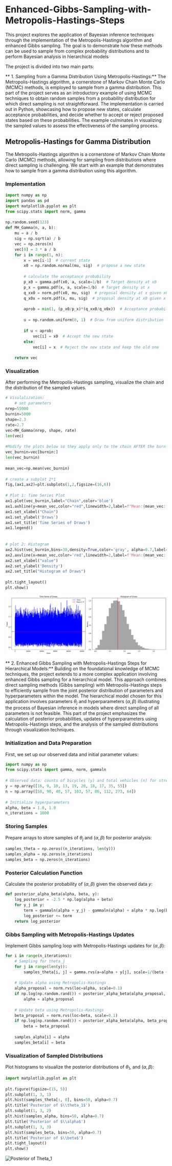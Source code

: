 # Enhanced-Gibbs-Sampling-with-Metropolis-Hastings-Steps
This project explores the application of Bayesian inference techniques through the implementation of the Metropolis-Hastings algorithm and enhanced Gibbs sampling. The goal is to demonstrate how these methods can be used to sample from complex probability distributions and to perform Bayesian analysis in hierarchical models

The project is divided into two main parts:

** 1. Sampling from a Gamma Distribution Using Metropolis-Hastings:**
The Metropolis-Hastings algorithm, a cornerstone of Markov Chain Monte Carlo (MCMC) methods, is employed to sample from a gamma distribution. This part of the project serves as an introductory
example of using MCMC techniques to obtain random samples from a probability distribution for which direct sampling is not straightforward. The implementation is carried out in Python,
showcasing how to propose new states, calculate acceptance probabilities, and decide whether to accept or reject proposed states based on these probabilities. The example culminates in visualizing the sampled values to assess the effectiveness of the sampling process.

## Metropolis-Hastings for Gamma Distribution
The Metropolis-Hastings algorithm is a cornerstone of Markov Chain Monte Carlo (MCMC) methods, allowing for sampling from distributions where direct sampling is challenging. We start with an example that demonstrates how to sample from a gamma distribution using this algorithm.

### Implementation
```python
import numpy as np
import pandas as pd
import matplotlib.pyplot as plt
from scipy.stats import norm, gamma

np.random.seed(123)
def MH_Gamma(n, a, b):
    mu = a / b
    sig = np.sqrt(a) / b
    vec = np.zeros(n)
    vec[0] = 3 * a / b
    for i in range(1, n):
        x = vec[i-1]  # current state
        x0 = np.random.normal(mu, sig)  # propose a new state
        
        # calculate the acceptance probability
        p_x0 = gamma.pdf(x0, a, scale=1/b)  # Target density at x0
        p_x = gamma.pdf(x, a, scale=1/b)  # Target density at x
        q_xx0 = norm.pdf(x0, mu, sig)  # proposal density at x given x0
        q_x0x = norm.pdf(x, mu, sig)  # proposal density at x0 given x
        
        aprob = min(1, (p_x0/p_x)*(q_xx0/q_x0x))  # Acceptance probability
        
        u = np.random.uniform(0, 1)  # Draw from uniform distribution
        
        if u < aprob:
            vec[i] = x0  # Accept the new state
        else:
            vec[i] = x  # Reject the new state and keep the old one
            
    return vec
```
### Visualization
After performing the Metropolis-Hastings sampling, visualize the chain and the distribution of the sampled values.

```python
# Visulalization:
    # set parameters
nrep=55000
burnin=5000
shape=2.3
rate=2.7
vec=MH_Gamma(nrep, shape, rate)
len(vec)

#Modify the plots below so they apply only to the chain AFTER the burn-in period
vec_burnin=vec[burnin:]
len(vec_burnin)

mean_vec=np.mean(vec_burnin)

# create a subplot 2*1
fig,(ax1,ax2)=plt.subplots(1,2,figsize=(16,6))

# Plot 1: Time Series Plot
ax1.plot(vec_burnin,label="Chain",color='blue')
ax1.axhline(y=mean_vec,color="red",linewidth=2,label=f"Mean:{mean_vec:.2f}")
ax1.set_xlabel("Chain")
ax1.set_ylabel('Draws')
ax1.set_title('Time Series of Draws')
ax1.legend()


# plot 2: Histogram
ax2.hist(vec_burnin,bins=30,density=True,color='gray', alpha=0.7,label="Simulated Density") 
ax2.axvline(x=mean_vec,color='red',linewidth=2,label=f'Mean:{mean_vec:.2f}')
ax2.set_xlabel("value")
ax2.set_ylabel('Density')
ax2.set_title("Histogram of Draws")

plt.tight_layout()
plt.show()
```
![Posterior of Theta_1](Time%20Series%20and%20Histogram%20of%20Draws.png)

** 2. Enhanced Gibbs Sampling with Metropolis-Hastings Steps for Hierarchical Models:**
Building on the foundational knowledge of MCMC techniques, the project extends to a more complex application involving enhanced Gibbs sampling for a hierarchical model. This approach combines direct sampling methods (Gibbs sampling) with Metropolis-Hastings steps to efficiently sample from the joint posterior distribution of parameters and hyperparameters within the model. The hierarchical model chosen for this application involves parameters $\theta_j$ and hyperparameters $(\alpha, \beta)$ illustrating the process of Bayesian inference in models where direct sampling of all parameters is not feasible. This part of the project emphasizes the calculation of posterior probabilities, updates of hyperparameters using Metropolis-Hastings steps, and the analysis of the sampled distributions through visualization techniques.

### Initialization and Data Preparation
First, we set up our observed data and initial parameter values:
```python
import numpy as np
from scipy.stats import gamma, norm, gammaln

# Observed data: counts of bicycles (y) and total vehicles (n) for streets with bike lanes
y = np.array([16, 9, 10, 13, 19, 20, 18, 17, 35, 55])
n = np.array([58, 90, 48, 57, 103, 57, 86, 112, 273, 64])

# Initialize hyperparameters
alpha, beta = 1.0, 1.0
n_iterations = 1000

```
### Storing Samples
Prepare arrays to store samples of $\theta_j$ and $(\alpha, \beta)$ for posterior analysis:
```python
samples_theta = np.zeros((n_iterations, len(y)))
samples_alpha = np.zeros(n_iterations)
samples_beta = np.zeros(n_iterations)

```
### Posterior Calculation Function
Calculate the posterior probability of $(\alpha, \beta)$  given the observed data $y$:
```python
def posterior_alpha_beta(alpha, beta, y):
    log_posterior = -2.5 * np.log(alpha + beta)
    for y_j in y:
        term = gammaln(alpha + y_j) - gammaln(alpha) + alpha * np.log(beta) - (alpha + y_j) * np.log(beta + 1)
        log_posterior += term
    return log_posterior

```

### Gibbs Sampling with Metropolis-Hastings Updates
Implement Gibbs sampling loop with Metropolis-Hastings updates for $(\alpha, \beta)$:
```python
for i in range(n_iterations):
    # Sampling for theta_j
    for j in range(len(y)):
        samples_theta[i, j] = gamma.rvs(a=alpha + y[j], scale=1/(beta + 1))
    
    # Update alpha using Metropolis-Hastings
    alpha_proposal = norm.rvs(loc=alpha, scale=0.1)
    if np.log(np.random.rand()) < posterior_alpha_beta(alpha_proposal, beta, y) - posterior_alpha_beta(alpha, beta, y):
        alpha = alpha_proposal
    
    # Update beta using Metropolis-Hastings
    beta_proposal = norm.rvs(loc=beta, scale=0.1)
    if np.log(np.random.rand()) < posterior_alpha_beta(alpha, beta_proposal, y) - posterior_alpha_beta(alpha, beta, y):
        beta = beta_proposal
    
    samples_alpha[i] = alpha
    samples_beta[i] = beta
```

### Visualization of Sampled Distributions
Plot histograms to visualize the posterior distributions of $\theta_1$, and $(\alpha, \beta)$:
```python
import matplotlib.pyplot as plt

plt.figure(figsize=(15, 5))
plt.subplot(1, 3, 1)
plt.hist(samples_theta[:, 0], bins=50, alpha=0.7)
plt.title('Posterior of $\\theta_1$')
plt.subplot(1, 3, 2)
plt.hist(samples_alpha, bins=50, alpha=0.7)
plt.title('Posterior of $\\alpha$')
plt.subplot(1, 3, 3)
plt.hist(samples_beta, bins=50, alpha=0.7)
plt.title('Posterior of $\\beta$')
plt.tight_layout()
plt.show()

```
![Posterior of Theta_1](Histographs%20of%20the%20draws%20of%20parameter%20and%20hyperparamters.png)
